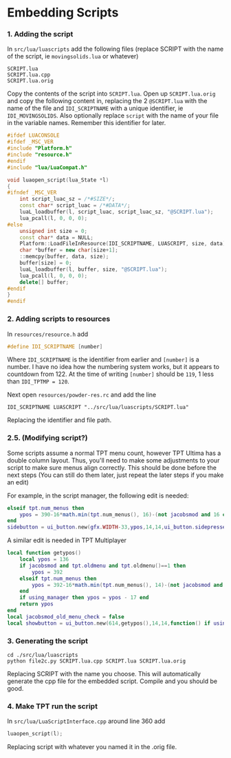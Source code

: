# Embedding Scripts
### 1. Adding the script
In `src/lua/luascripts` add the following files (replace SCRIPT with the name of the script, ie `movingsolids.lua` or whatever)

```
SCRIPT.lua
SCRIPT.lua.cpp
SCRIPT.lua.orig
```

Copy the contents of the script into `SCRIPT.lua`.  Open up `SCRIPT.lua.orig` and copy the following content in, replacing the 2 `@SCRIPT.lua` with the name of the file and `IDI_SCRIPTNAME` with a unique identifier, ie `IDI_MOVINGSOLIDS`. Also optionally replace `script` with the name of your file in the variable names. Remember this identifier for later.

```cpp
#ifdef LUACONSOLE
#ifdef _MSC_VER
#include "Platform.h"
#include "resource.h"
#endif
#include "lua/LuaCompat.h"

void luaopen_script(lua_State *l)
{
#ifndef _MSC_VER
	int script_luac_sz = /*#SIZE*/;
	const char* script_luac = /*#DATA*/;
	luaL_loadbuffer(l, script_luac, script_luac_sz, "@SCRIPT.lua");
	lua_pcall(l, 0, 0, 0);
#else
	unsigned int size = 0;
	const char* data = NULL;
	Platform::LoadFileInResource(IDI_SCRIPTNAME, LUASCRIPT, size, data);
	char *buffer = new char[size+1];
	::memcpy(buffer, data, size);
	buffer[size] = 0;
	luaL_loadbuffer(l, buffer, size, "@SCRIPT.lua");
	lua_pcall(l, 0, 0, 0);
	delete[] buffer;
#endif
}
#endif
```

### 2.  Adding scripts to resources
In `resources/resource.h` add
```cpp
#define IDI_SCRIPTNAME [number]
```
Where `IDI_SCRIPTNAME` is the identifier from earlier and `[number]` is a number. I have no idea how the numbering system works, but it appears to countdown from 122. At the time of writing `[number]` should be `119`, 1 less than `IDI_TPTMP = 120`.

Next open `resources/powder-res.rc` and add the line
```
IDI_SCRIPTNAME LUASCRIPT "../src/lua/luascripts/SCRIPT.lua"
```
Replacing the identifier and file path.

### 2.5. (Modifying script?)
Some scripts assume a normal TPT menu count, however TPT Ultima has a double column layout. Thus, you'll need to make some adjustments to your script to make sure menus align correctly. This should be done before the next steps (You can still do them later, just repeat the later steps if you make an edit)

For example, in the script manager, the following edit is needed:
```lua
elseif tpt.num_menus then
	ypos = 390-16*math.min(tpt.num_menus(), 16)-(not jacobsmod and 16 or 0)+1
end
sidebutton = ui_button.new(gfx.WIDTH-33,ypos,14,14,ui_button.sidepressed,'')
```

A similar edit is needed in TPT Multiplayer
```lua
local function getypos()
	local ypos = 136
	if jacobsmod and tpt.oldmenu and tpt.oldmenu()==1 then
		ypos = 392
	elseif tpt.num_menus then
		ypos = 392-16*math.min(tpt.num_menus(), 14)-(not jacobsmod and 16 or 0)+1
	end
	if using_manager then ypos = ypos - 17 end
	return ypos
end
local jacobsmod_old_menu_check = false
local showbutton = ui_button.new(614,getypos(),14,14,function() if using_manager and not MANAGER.hidden then _print("minimize the manager before opening TPTMP") return end if not hooks_enabled then TPTMP.enableMultiplayer() end L.chatHidden=false TPTMP.chatHidden=false L.flashChat=false end,"<<")
```


### 3. Generating the script
```
cd ./src/lua/luascripts
python file2c.py SCRIPT.lua.cpp SCRIPT.lua SCRIPT.lua.orig
```
Replacing SCRIPT with the name you choose. This will automatically generate the cpp file for the embedded script. Compile and you should be good.

### 4. Make TPT run the script
In `src/lua/LuaScriptInterface.cpp` around line 360 add
```cpp
luaopen_script(l);
```
Replacing script with whatever you named it in the .orig file.


